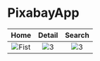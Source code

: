 # PixabayApp

| Home | Detail | Search | 
|:-:|:-:|:-:|
| ![Fist](https://user-images.githubusercontent.com/63645518/209595902-a06592f5-37d6-4cf0-93e2-e37c8b77ed8a.jpeg) | ![3](https://user-images.githubusercontent.com/63645518/209595983-c2f23e72-034e-4ac2-8b68-178d3c2c41cb.jpeg) | ![3](https://user-images.githubusercontent.com/63645518/209596047-824e0ced-f558-41d6-a558-b4f225df5932.jpeg)| 

